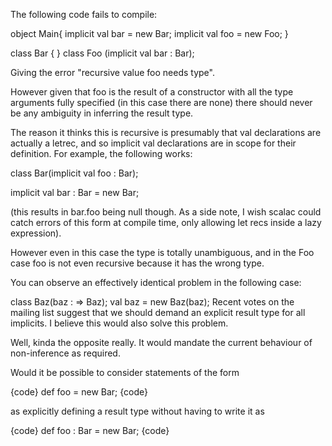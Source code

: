 The following code fails to compile:

object Main{
  implicit val bar = new Bar;
  implicit val foo = new Foo;
}

class Bar { }
class Foo (implicit val bar : Bar);

Giving the error "recursive value foo needs type".

However given that foo is the result of a constructor with all the type arguments fully specified (in this case there are none) there should never be any ambiguity in inferring the result type. 

The reason it thinks this is recursive is presumably that val declarations are actually a letrec, and so implicit val declarations are in scope for their definition. For example, the following works:

class Bar(implicit val foo : Bar);

implicit val bar : Bar = new Bar;

(this results in bar.foo being null though. As a side note, I wish scalac could catch errors of this form at compile time, only allowing let recs inside a lazy expression). 

However even in this case the type is totally unambiguous, and in the Foo case foo is not even recursive because it has the wrong type. 

You can observe an effectively identical problem in the following case:

class Baz(baz : => Baz);
val baz = new Baz(baz);
Recent votes on the mailing list suggest that we should demand an explicit result type for all implicits. I believe this would also solve this problem.

Well, kinda the opposite really. It would mandate the current behaviour of non-inference as required.

Would it be possible to consider statements of the form 

{code}
def foo = new Bar;
{code}

as explicitly defining a result type without having to write it as

{code}
def foo : Bar = new Bar;
{code}

